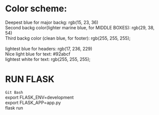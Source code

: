 # Color scheme: 
Deepest blue for major backg: rgb(15, 23, 36)<br>
Second backg color(lighter marine blue, for MIDDLE BOXES): rgb(29, 38, 54)<br>
Third backg color (clean blue, for footer): rgb(255, 255, 255);<br>
<br>
lightest blue for headers: rgb(17, 236, 229)<br>
Nice light blue for text: #92abcf <br>
lightest white for text: rgb(255, 255, 255); 

# RUN FLASK 
`Git Bash` <br>
export FLASK_ENV=development<br>
export FLASK_APP=app.py<br>
flask run 


